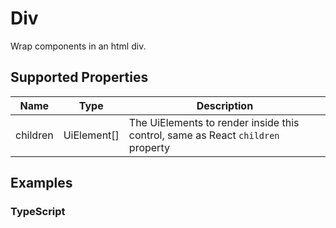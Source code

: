 # Div

Wrap components in an html div.

## Supported Properties

| Name     | Type         | Description                                                                     |
| -------- | ------------ | ------------------------------------------------------------------------------- |
| children | UiElement\[] | The UiElements to render inside this control, same as React `children` property |

## Examples

### TypeScript

```javascript

```
